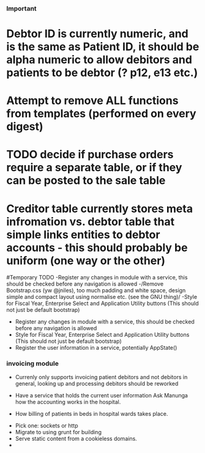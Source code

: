 ### Important ###
 # Debtor ID is currently numeric, and is the same as Patient ID, it should be alpha numeric to allow debitors and patients to be debtor (? p12, e13 etc.)
 # Attempt to remove ALL functions from templates (performed on every digest)
 # TODO decide if purchase orders require a separate table, or if they can be posted to the sale table
 # Creditor table currently stores meta infromation vs. debtor table that simple links entities to debtor accounts - this should probably be uniform (one way or the other)

#Temporary TODO
  -Register any changes in module with a service, this should be checked before any navigation is allowed
  -/Remove Bootstrap.css (yw @jniles), too much padding and white space, design simple and compact layout using normalise etc. (see the GNU thing)/
  -Style for Fiscal Year, Enterprise Select and Application Utility buttons (This should not just be default bootstrap)
  - Register any changes in module with a service, this should be checked before any navigation is allowed
  - Style for Fiscal Year, Enterprise Select and Application Utility buttons (This should not just be default bootstrap)
  - Register the user information in a service, potentially AppState()

### invoicing module ###
 * Currenly only supports invoicing patient debitors and not debitors in general, looking up and processing debitors should be reworked


* Have a service that holds the current user information
Ask Manunga how the accounting works in the hospital.
 - How billing of patients in beds in hospital wards takes place.

* Pick one: sockets or http
* Migrate to using grunt for building
* Serve static content from a cookieless domains.
* 
